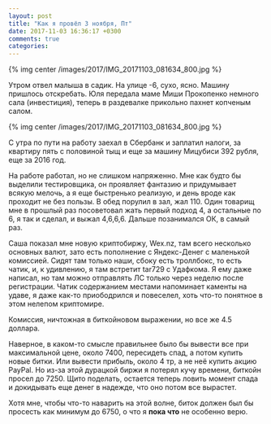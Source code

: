 ```yaml
---
layout: post
title: "Как я провёл 3 ноября, Пт"
date: 2017-11-03 16:36:17 +0300
comments: true
categories: 
---
```

{% img center /images/2017/IMG_20171103_081634_800.jpg %}

Утром отвел малыша в садик. На улице -6, сухо, ясно. Машину пришлось отскребать. Юля передала маме Миши Прокопенко немного сала (инвестиция), теперь в раздевалке прикольно пахнет копченым салом.

{% img center /images/2017/IMG_20171103_081634_800.jpg %}

С утра по пути на работу заехал в Сбербанк и заплатил налоги, за квартиру пять с половиной тыщ и еще за машину Мицубиси 392 рубля, еще за 2016 год.

На работе работал, но не слишком напряженно. Мне как будто бы выделили тестировщика, он проявляет фантазию и придумывает всякую мелочь, а я еще быстренько реализую, и день вроде как проходит не без пользы. В обед порулил в зал, жал 110. Один товарищ мне в прошлый раз посоветовал жать первый подход 4, а остальные по 6, я так и сделал, и выжал 4,6,6,6. Дальше позанимался ОК, в самый раз.

Саша показал мне новую криптобиржу, Wex.nz, там всего несколько основных валют, зато есть пополнение с Яндекс-Денег с маленькой комиссией. Сидят там только наши, сбоку есть троллбокс, то есть чатик, и, к удивлению, я там встретит tar729 с Удафкома. Я ему даже написал, но там можно отправлять ЛС только через неделю после регистрации. Чатик содержанием местами напоминает каменты на удаве, я даже как-то приободрился и повеселел, хоть что-то понятное в этом нелепом криптомире.

Комиссия, ничтожная в биткойновом выражении, но все же 4.5 доллара.

Наверное, в каком-то смысле правильнее было бы вывести все при максимальной цене, около 7400, пересидеть спад, а потом купить новые битки. Или вывести прибыль, около 4 тр, а не неё купить акцию PayPal. Но из-за этой дурацкой биржи я потерял кучу времени, биткойн просел до 7250. Щито поделать, остается теперь ловить момент спада и докидывать еще денег в надежде, что оно потом все вырастет.

Хотя мне, чтобы что-то наварить на этой волне, биток должен был бы просесть как минимум до 6750, о что я **пока что** не особенно верю.